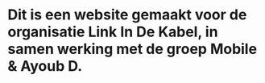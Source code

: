 # Dit is een website gemaakt voor de organisatie Link In De Kabel, in samen werking met de groep Mobile & Ayoub D.